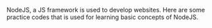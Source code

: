 NodeJS, a JS framework is used to develop websites. Here are some practice codes that is used for learning basic concepts of NodeJS.

